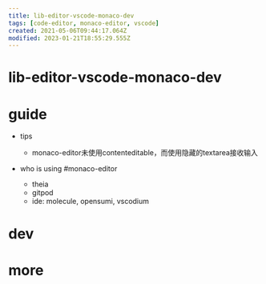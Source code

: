 ```yaml
---
title: lib-editor-vscode-monaco-dev
tags: [code-editor, monaco-editor, vscode]
created: 2021-05-06T09:44:17.064Z
modified: 2023-01-21T18:55:29.555Z
---
```


# lib-editor-vscode-monaco-dev

# guide

- tips
  - monaco-editor未使用contenteditable，而使用隐藏的textarea接收输入

- who is using #monaco-editor
  - theia
  - gitpod
  - ide: molecule, opensumi, vscodium
# dev

# more

